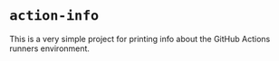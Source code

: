 # `action-info`

This is a very simple project for printing info about the GitHub Actions runners environment.

